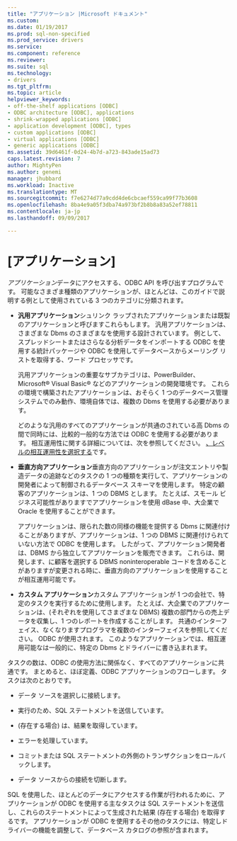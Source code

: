 ```yaml
---
title: "アプリケーション |Microsoft ドキュメント"
ms.custom: 
ms.date: 01/19/2017
ms.prod: sql-non-specified
ms.prod_service: drivers
ms.service: 
ms.component: reference
ms.reviewer: 
ms.suite: sql
ms.technology:
- drivers
ms.tgt_pltfrm: 
ms.topic: article
helpviewer_keywords:
- off-the-shelf applications [ODBC]
- ODBC architecture [ODBC], applications
- shrink-wrapped applications [ODBC]
- application development [ODBC], types
- custom applications [ODBC]
- virtual applications [ODBC]
- generic applications [ODBC]
ms.assetid: 39d6461f-0d24-4b7d-a723-843ade15ad73
caps.latest.revision: 7
author: MightyPen
ms.author: genemi
manager: jhubbard
ms.workload: Inactive
ms.translationtype: MT
ms.sourcegitcommit: f7e6274d77a9cdd4de6cbcaef559ca99f77b3608
ms.openlocfilehash: 8ba4e9a05f3dba74a973bf2b8b8a83a52ef78811
ms.contentlocale: ja-jp
ms.lasthandoff: 09/09/2017

---
```

# <a name="applications"></a>[アプリケーション]
*アプリケーション*データにアクセスする、ODBC API を呼び出すプログラムです。 可能なさまざま種類のアプリケーションが、ほとんどは、このガイドで説明する例として使用されている 3 つのカテゴリに分類されます。  
  
-   **汎用アプリケーション**シュリンク ラップされたアプリケーションまたは既製のアプリケーションと呼びますこれらもします。 汎用アプリケーションは、さまざまな Dbms のさまざまなを使用する設計されています。 例として、スプレッドシートまたはさらなる分析データをインポートする ODBC を使用する統計パッケージや ODBC を使用してデータベースからメーリング リストを取得する、ワード プロセッサです。  
  
     汎用アプリケーションの重要なサブカテゴリは、PowerBuilder、Microsoft® Visual Basic® などのアプリケーションの開発環境です。 これらの環境で構築されたアプリケーションは、おそらく 1 つのデータベース管理システムでのみ動作、環境自体では、複数の Dbms を使用する必要があります。  
  
     どのような汎用のすべてのアプリケーションが共通のされている高 Dbms の間で同時には、比較的一般的な方法では ODBC を使用する必要があります。 相互運用性に関する詳細については、次を参照してください。 [、レベルの相互運用性を選択する](../../odbc/reference/develop-app/choosing-a-level-of-interoperability.md)です。  
  
-   **垂直方向アプリケーション**垂直方向のアプリケーションが注文エントリや製造データの追跡などのタスクの 1 つの種類を実行して、アプリケーションの開発者によって制御されるデータベース スキーマを使用します。 特定の顧客のアプリケーションは、1 つの DBMS とします。 たとえば、スモール ビジネス可能性がありますでアプリケーションを使用 dBase 中、大企業で Oracle を使用することができます。  
  
     アプリケーションは、限られた数の同様の機能を提供する Dbms に関連付けることがありますが、アプリケーションは、1 つの DBMS に関連付けられていない方法で ODBC を使用します。 したがって、アプリケーション開発者は、DBMS から独立してアプリケーションを販売できます。 これらは、開発します、に顧客を選択する DBMS noninteroperable コードを含めることがありますが変更される時に、垂直方向のアプリケーションを使用することが相互運用可能です。  
  
-   **カスタム アプリケーション**カスタム アプリケーションが 1 つの会社で、特定のタスクを実行するために使用します。 たとえば、大企業でのアプリケーションは、(それぞれを使用してさまざまな DBMS) 複数の部門からの売上データを収集し、1 つのレポートを作成することがします。 共通のインターフェイス、なくなりますプログラマを複数のインターフェイスを参照してください。 ODBC が使用されます。 このようなアプリケーションでは、相互運用可能なは一般的に、特定の Dbms とドライバーに書き込まれます。  
  
 タスクの数は、ODBC の使用方法に関係なく、すべてのアプリケーションに共通です。 まとめると、ほぼ定義、ODBC アプリケーションのフローします。 タスクは次のとおりです。  
  
-   データ ソースを選択しに接続します。  
  
-   実行のため、SQL ステートメントを送信しています。  
  
-   (存在する場合) は、結果を取得しています。  
  
-   エラーを処理しています。  
  
-   コミットまたは SQL ステートメントの外側のトランザクションをロールバックします。  
  
-   データ ソースからの接続を切断します。  
  
 SQL を使用した、ほとんどのデータにアクセスする作業が行われるために、アプリケーションが ODBC を使用する主なタスクは SQL ステートメントを送信し、これらのステートメントによって生成された結果 (存在する場合) を取得するです。 アプリケーションが ODBC を使用するその他のタスクには、特定しドライバーの機能を調整して、データベース カタログの参照が含まれます。

